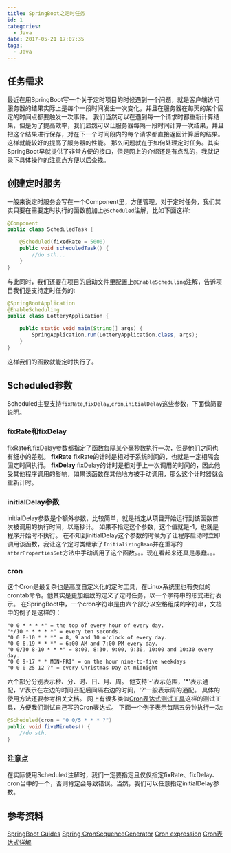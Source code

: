```yaml
---
title: SpringBoot之定时任务
id: 1
categories:
  - Java
date: 2017-05-21 17:07:35
tags:
  - Java
---
```


## 任务需求
最近在用SpringBoot写一个关于定时项目的时候遇到一个问题，就是客户端访问服务器的结果实际上是每个一段时间发生一次变化，并且在服务器在每天的某个固定的时间点都要触发一次事件。
我们当然可以在遇到每一个请求时都重新计算结果，但是为了提高效率，我们显然可以让服务器每隔一段时间计算一次结果，并且把这个结果进行保存，对在下一个时间段内的每个请求都直接返回计算后的结果。这样就能较好的提高了服务器的性能。
那么问题就在于如何处理定时任务。其实SpringBoot早就提供了非常方便的接口，但是网上的介绍还是有点乱的，我就记录下具体操作的注意点方便以后查找。

## 创建定时服务
一般来说定时服务会写在一个Component里，方便管理。对于定时任务，我们其实只要在需要定时执行的函数前加上`@Scheduled`注解，比如下面这样:
```java
@Component
public class ScheduledTask {

    @Scheduled(fixedRate = 5000)
    public void scheduledTask() {
        //do sth...
    }
}
```
与此同时，我们还要在项目的启动文件里配置上`@EnableScheduling`注解，告诉项目我们是支持定时任务的:
```java
@SpringBootApplication
@EnableScheduling
public class LotteryApplication {

	public static void main(String[] args) {
		SpringApplication.run(LotteryApplication.class, args);
	}
}
```
这样我们的函数就能定时执行了。

## Scheduled参数
Scheduled主要支持`fixRate`,`fixDelay`,`cron`,`initialDelay`这些参数，下面做简要说明。

### fixRate和fixDelay
fixRate和fixDelay参数都指定了函数每隔某个毫秒数执行一次，但是他们之间也有细小的差别。
**fixRate**
fixRate的计时是相对于系统时间的，也就是一定相隔会固定时间执行。
**fixDelay**
fixDelay的计时是相对于上一次调用的时间的，因此他受其他程序调用的影响，如果该函数在其他地方被手动调用，那么这个计时器就会重新计时。

### initialDelay参数
initialDelay参数是个额外参数，比较简单，就是指定从项目开始运行到该函数首次被调用的执行时间，以毫秒计。
如果不指定这个参数，这个值就是-1，也就是程序开始时不执行。
在不知到initialDelay这个参数的时候为了让程序启动时立即调用该函数，我让这个定时类继承了`InitializingBean`并在重写的`afterPropertiesSet`方法中手动调用了这个函数。。。现在看起来还真是愚蠢。。。

### cron
这个Cron是最复杂也是高度自定义化的定时工具，在Linux系统里也有类似的crontab命令。他其实是更加细致的定义了定时任务，以一个字符串的形式进行表示。
在SpringBoot中，一个cron字符串是由六个部分以空格组成的字符串，文档中的例子是这样的：
```
"0 0 * * * *" = the top of every hour of every day.
"*/10 * * * * *" = every ten seconds.
"0 0 8-10 * * *" = 8, 9 and 10 o'clock of every day.
"0 0 6,19 * * *" = 6:00 AM and 7:00 PM every day.
"0 0/30 8-10 * * *" = 8:00, 8:30, 9:00, 9:30, 10:00 and 10:30 every day.
"0 0 9-17 * * MON-FRI" = on the hour nine-to-five weekdays
"0 0 0 25 12 ?" = every Christmas Day at midnight
```
六个部分分别表示秒、分、时、日、月、周。
他支持'-'表示范围，'*'表示通配，'/'表示在左边的时间匹配后间隔右边的时间，'?'一般表示周的通配。
具体的使用方法还要参考相关文档。
网上有很多类似[Cron表达式测试工具](http://cron.qqe2.com/)这样的测试工具，方便我们测试自己写的Cron表达式。
下面一个例子表示每隔五分钟执行一次:
```java
@Scheduled(cron = "0 0/5 * * * ?")
public void fiveMinutes() {
    //do sth.
}
```

### 注意点
在实际使用Scheduled注解时，我们一定要指定且仅仅指定fixRate、fixDelay、cron当中的一个，否则肯定会导致错误。当然，我们可以任意指定initialDelay参数。

## 参考资料
[SpringBoot Guides](https://spring.io/guides/gs/scheduling-tasks/)
[Spring CronSequenceGenerator](http://docs.spring.io/spring/docs/current/javadoc-api/org/springframework/scheduling/support/CronSequenceGenerator.html)
[Cron expression](http://www.manpagez.com/man/5/crontab/)
[Cron表达式详解](http://jingyan.baidu.com/article/7f41ecec0d0724593d095c19.html)

